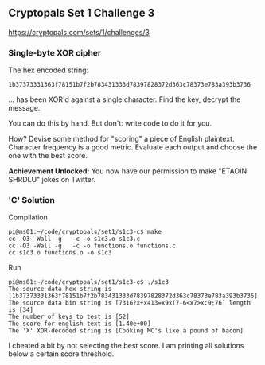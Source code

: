## Cryptopals Set 1 Challenge 3

https://cryptopals.com/sets/1/challenges/3

### Single-byte XOR cipher

The hex encoded string:

```
1b37373331363f78151b7f2b783431333d78397828372d363c78373e783a393b3736
```

... has been XOR'd against a single character. Find the key, decrypt the message.

You can do this by hand. But don't: write code to do it for you.

How? Devise some method for "scoring" a piece of English plaintext. Character frequency is a good metric. Evaluate each output and choose the one with the best score.

**Achievement Unlocked:** You now have our permission to make "ETAOIN SHRDLU" jokes on Twitter.

### 'C' Solution

Compilation

```
pi@ms01:~/code/cryptopals/set1/s1c3-c$ make
cc -O3 -Wall -g   -c -o s1c3.o s1c3.c
cc -O3 -Wall -g   -c -o functions.o functions.c
cc s1c3.o functions.o -o s1c3 
```

Run

```
pi@ms01:~/code/cryptopals/set1/s1c3-c$ ./s1c3 
The source data hex string is [1b37373331363f78151b7f2b783431333d78397828372d363c78373e783a393b3736]
The source data bin string is [7316?x+x413=x9x(7-6<x7>x:9;76] length is [34]
The number of keys to test is [52]
The score for english text is [1.40e+00]
The 'X' XOR-decoded string is [Cooking MC's like a pound of bacon]
```

I cheated a bit by not selecting the best score. I am printing all solutions below a certain score threshold.
